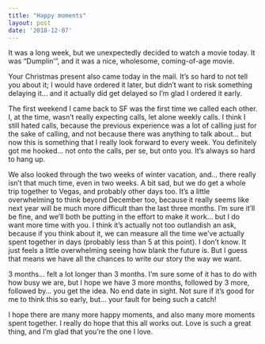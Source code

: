 ```yaml
---
title: "Happy moments"
layout: post
date: '2018-12-07'
---
```


It was a long week, but we unexpectedly decided to watch a movie today. It was “Dumplin’”, and it was a nice, wholesome, coming-of-age movie. 

Your Christmas present also came today in the mail. It’s so hard to not tell you about it; I would have ordered it later, but didn’t want to risk something delaying it… and it actually did get delayed so I’m glad I ordered it early.

The first weekend I came back to SF was the first time we called each other. I, at the time, wasn’t really expecting calls, let alone weekly calls. I think I still hated calls, because the previous experience was a lot of calling just for the sake of calling, and not because there was anything to talk about… but now this is something that I really look forward to every week. You definitely got me hooked… not onto the calls, per se, but onto you. It’s always so hard to hang up.

We also looked through the two weeks of winter vacation, and… there really isn’t that much time, even in two weeks. A bit sad, but we do get a whole trip together to Vegas, and probably other days too. It’s a little overwhelming to think beyond December too, because it really seems like next year will be much more difficult than the last three months. I’m sure it’ll be fine, and we’ll both be putting in the effort to make it work… but I do want more time with you. I think it’s actually not too outlandish an ask, because if you think about it, we can measure all the time we’ve actually spent together in days (probably less than 5 at this point). I don’t know. It just feels a little overwhelming seeing how blank the future is. But I guess that means we have all the chances to write our story the way we want. 

3 months… felt a lot longer than 3 months. I’m sure some of it has to do with how busy we are, but I hope we have 3 more months, followed by 3 more, followed by… you get the idea. No end date in sight. Not sure if it’s good for me to think this so early, but… your fault for being such a catch!

I hope there are many more happy moments, and also many more moments spent together. I really do hope that this all works out. Love is such a great thing, and I’m glad that you’re the one I love. 